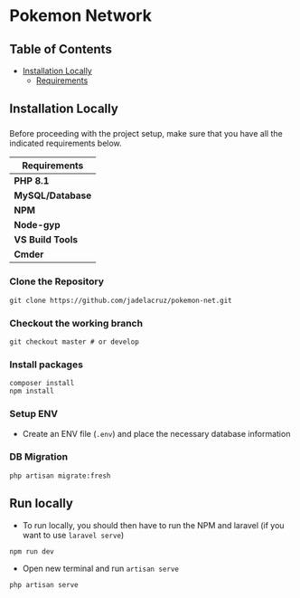 # Pokemon Network

## Table of Contents
- [Installation Locally](#installation-locally)
  - [Requirements](#requirements)

## Installation Locally
###
Before proceeding with the project setup, make sure that you have all the indicated requirements below.

|Requirements                |
|----------------------------|
|__PHP 8.1__                 |
|__MySQL/Database__          |
|__NPM__                     |
|__Node-gyp__                |
|__VS Build Tools__          |
|__Cmder__                   |

### Clone the Repository
```shell
git clone https://github.com/jadelacruz/pokemon-net.git
```

### Checkout the working branch
```shell
git checkout master # or develop
```

### Install packages
```shell
composer install
npm install
```

### Setup ENV
- Create an ENV file (`.env`) and place the necessary database information

### DB Migration
```shell
php artisan migrate:fresh
```

## Run locally
- To run locally, you should then have to run the NPM and laravel (if you want to use `laravel serve`)
```shell
npm run dev
```
- Open new terminal and run `artisan serve`
```shell
php artisan serve
```


